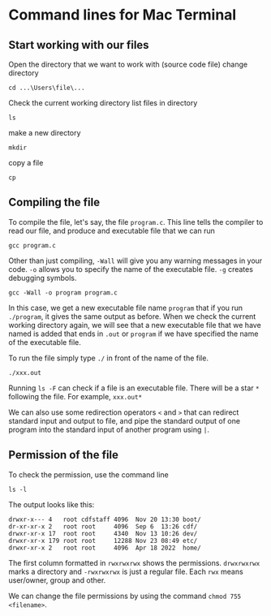 # Command lines for Mac Terminal

## Start working with our files

Open the directory that we want to work with (source code file)
change directory
```console
cd ...\Users\file\...
```

Check the current working directory
list files in directory
```console
ls
```

make a new directory
```console
mkdir
```

copy a file
```console
cp
```


## Compiling the file

To compile the file, let's say, the file `program.c`. This line tells the compiler to read our file, and produce and executable file that we can run
```console
gcc program.c
```

Other than just compiling, `-Wall` will give you any warning messages in your code.
`-o` allows you to specify the name of the executable file.
`-g` creates debugging symbols.

```console
gcc -Wall -o program program.c
```

In this case, we get a new executable file name `program` that if you run `./program`, it gives the same output as before.
When we check the current working directory again, we will see that a new executable file that we have named is added that ends in `.out` or `program` if we have specified the name of the executable file.

To run the file simply type `./` in front of the name of the file.

```console
./xxx.out
```

Running `ls -F` can check if a file is an executable file. There will be a star `*` following the file. For example, `xxx.out*`


We can also use some redirection operators `<` and `>` that can redirect standard input and output to file, and pipe the standard output of one program into the standard input of another program using `|`.


## Permission of the file

To check the permission, use the command line

```console
ls -l
```

The output looks like this:
```console
drwxr-x--- 4   root cdfstaff 4096  Nov 20 13:30 boot/
dr-xr-xr-x 2   root root     4096  Sep 6  13:26 cdf/
drwxr-xr-x 17  root root     4340  Nov 13 10:26 dev/
drwxr-xr-x 179 root root     12288 Nov 23 08:49 etc/
drwxr-xr-x 2   root root     4096  Apr 18 2022  home/
```

The first column formatted in `rwxrwxrwx` shows the permissions. `drwxrwxrwx` marks a directory and `-rwxrwxrwx` is just a regular file.
Each `rwx` means user/owner, group and other.

We can change the file permissions by using the command `chmod 755 <filename>`.